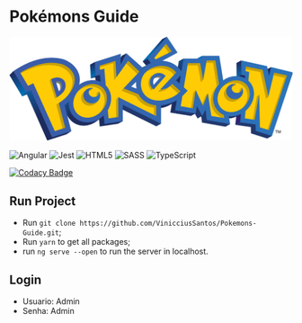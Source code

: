 # Pokémons Guide

![img](./src/assets/title.png)

![Angular](https://img.shields.io/badge/angular-%23DD0031.svg?style=for-the-badge&logo=angular&logoColor=white)
![Jest](https://img.shields.io/badge/-jest-%23C21325?style=for-the-badge&logo=jest&logoColor=white)
![HTML5](https://img.shields.io/badge/html5-%23E34F26.svg?style=for-the-badge&logo=html5&logoColor=white)
![SASS](https://img.shields.io/badge/SCSS-hotpink.svg?style=for-the-badge&logo=SASS&logoColor=white)
![TypeScript](https://img.shields.io/badge/typescript-%23007ACC.svg?style=for-the-badge&logo=typescript&logoColor=white)


[![Codacy Badge](https://app.codacy.com/project/badge/Grade/e324577161334c39aaa6edbdf8a945b4)](https://www.codacy.com/gh/VinicciusSantos/Pokemons-Guide/dashboard?utm_source=github.com&amp;utm_medium=referral&amp;utm_content=VinicciusSantos/Pokemons-Guide&amp;utm_campaign=Badge_Grade)

## Run Project

- Run `git clone https://github.com/VinicciusSantos/Pokemons-Guide.git`;
- Run `yarn` to get all packages;
- run `ng serve --open` to run the server in localhost.

## Login

- Usuario: Admin
- Senha: Admin

